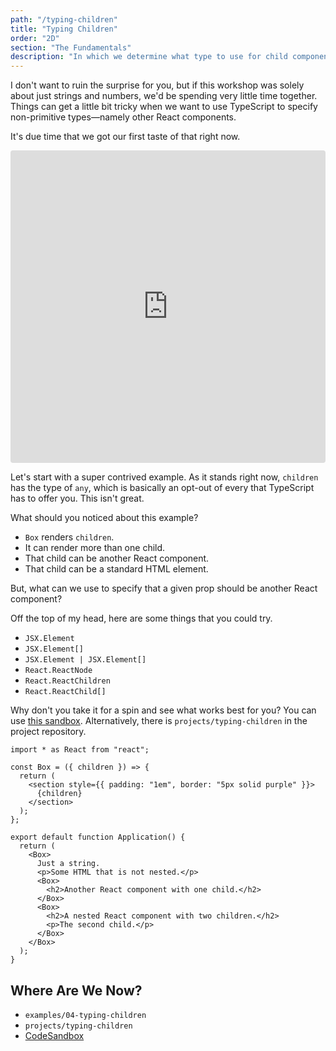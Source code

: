 ```yaml
---
path: "/typing-children"
title: "Typing Children"
order: "2D"
section: "The Fundamentals"
description: "In which we determine what type to use for child components in React."
---
```


I don't want to ruin the surprise for you, but if this workshop was solely about just strings and numbers, we'd be spending very little time together. Things can get a little bit tricky when we want to use TypeScript to specify non-primitive types—namely other React components.

It's due time that we got our first taste of that right now.

<iframe src="https://codesandbox.io/embed/typescript-children-3vu37?fontsize=14&hidenavigation=1&module=%2Fsrc%2FApplication.tsx&theme=dark"
     style="width:100%; height:500px; border:0; border-radius: 4px; overflow:hidden;"
     title="typescript-children"
     allow="accelerometer; ambient-light-sensor; camera; encrypted-media; geolocation; gyroscope; hid; microphone; midi; payment; usb; vr; xr-spatial-tracking"
     sandbox="allow-forms allow-modals allow-popups allow-presentation allow-same-origin allow-scripts"
   ></iframe>

Let's start with a super contrived example. As it stands right now, `children` has the type of `any`, which is basically an opt-out of every that TypeScript has to offer you. This isn't great.

What should you noticed about this example?

- `Box` renders `children`.
- It can render more than one child.
- That child can be another React component.
- That child can be a standard HTML element.

But, what can we use to specify that a given prop should be another React component?

Off the top of my head, here are some things that you could try.

- `JSX.Element`
- `JSX.Element[]`
- `JSX.Element | JSX.Element[]`
- `React.ReactNode`
- `React.ReactChildren`
- `React.ReactChild[]`

Why don't you take it for a spin and see what works best for you? You can use [this sandbox](https://codesandbox.io/s/typescript-children-3vu37?file=/src/Application.tsx). Alternatively, there is `projects/typing-children` in the project repository.

```tsx
import * as React from "react";

const Box = ({ children }) => {
  return (
    <section style={{ padding: "1em", border: "5px solid purple" }}>
      {children}
    </section>
  );
};

export default function Application() {
  return (
    <Box>
      Just a string.
      <p>Some HTML that is not nested.</p>
      <Box>
        <h2>Another React component with one child.</h2>
      </Box>
      <Box>
        <h2>A nested React component with two children.</h2>
        <p>The second child.</p>
      </Box>
    </Box>
  );
}
```

## Where Are We Now?

- `examples/04-typing-children`
- `projects/typing-children`
- [CodeSandbox](https://codesandbox.io/s/typescript-children-3vu37?file=/src/Application.tsx)
